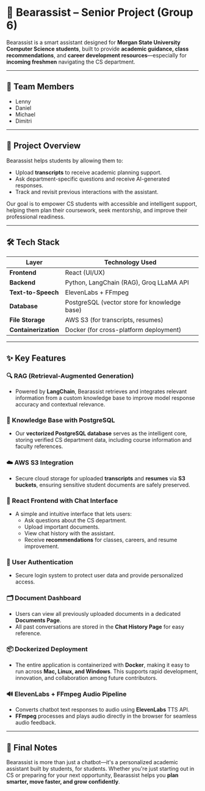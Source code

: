 # 🧠 Bearassist – Senior Project (Group 6)

Bearassist is a smart assistant designed for **Morgan State University Computer Science students**, built to provide **academic guidance, class recommendations**, and **career development resources**—especially for **incoming freshmen** navigating the CS department.

---

## 👥 Team Members
- Lenny  
- Daniel  
- Michael  
- Dimitri  

---

## 🎯 Project Overview

Bearassist helps students by allowing them to:
- Upload **transcripts** to receive academic planning support.
- Ask department-specific questions and receive AI-generated responses.
- Track and revisit previous interactions with the assistant.

Our goal is to empower CS students with accessible and intelligent support, helping them plan their coursework, seek mentorship, and improve their professional readiness.

---

## 🛠️ Tech Stack

| Layer            | Technology Used                                                |
|------------------|-----------------------------------------------------------------|
| **Frontend**     | React (UI/UX)                                                  |
| **Backend**      | Python, LangChain (RAG), Groq LLaMA API                        |
| **Text-to-Speech** | ElevenLabs + FFmpeg                                          |
| **Database**     | PostgreSQL (vector store for knowledge base)                  |
| **File Storage** | AWS S3 (for transcripts, resumes)                              |
| **Containerization** | Docker (for cross-platform deployment)                    |

---

## ✨ Key Features

### 🔍 RAG (Retrieval-Augmented Generation)
- Powered by **LangChain**, Bearassist retrieves and integrates relevant information from a custom knowledge base to improve model response accuracy and contextual relevance.

### 🧠 Knowledge Base with PostgreSQL
- Our **vectorized PostgreSQL database** serves as the intelligent core, storing verified CS department data, including course information and faculty references.

### ☁️ AWS S3 Integration
- Secure cloud storage for uploaded **transcripts** and **resumes** via **S3 buckets**, ensuring sensitive student documents are safely preserved.

### 💬 React Frontend with Chat Interface
- A simple and intuitive interface that lets users:
  - Ask questions about the CS department.
  - Upload important documents.
  - View chat history with the assistant.
  - Receive **recommendations** for classes, careers, and resume improvement.

### 🔐 User Authentication
- Secure login system to protect user data and provide personalized access.

### 🗂️ Document Dashboard
- Users can view all previously uploaded documents in a dedicated **Documents Page**.
- All past conversations are stored in the **Chat History Page** for easy reference.

### 📦 Dockerized Deployment
- The entire application is containerized with **Docker**, making it easy to run across **Mac, Linux, and Windows**. This supports rapid development, innovation, and collaboration among future contributors.

### 🔊 ElevenLabs + FFmpeg Audio Pipeline
- Converts chatbot text responses to audio using **ElevenLabs** TTS API.
- **FFmpeg** processes and plays audio directly in the browser for seamless audio feedback.

---

## 📌 Final Notes

Bearassist is more than just a chatbot—it's a personalized academic assistant built by students, for students. Whether you're just starting out in CS or preparing for your next opportunity, Bearassist helps you **plan smarter, move faster, and grow confidently**.


